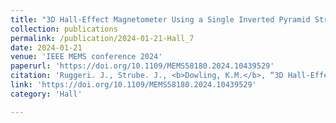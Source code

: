 ```yaml
---
title: "3D Hall-Effect Magnetometer Using a Single Inverted Pyramid Structure"
collection: publications
permalink: /publication/2024-01-21-Hall_7
date: 2024-01-21
venue: 'IEEE MEMS conference 2024'
paperurl: 'https://doi.org/10.1109/MEMS58180.2024.10439529'
citation: 'Ruggeri. J., Strube. J., <b>Dowling, K.M.</b>, “3D Hall-Effect Magnetometer Using a Single Inverted Pyramid Structure,” 2024 IEEE 37th International Conference on Micro Electro Mechanical Systems (MEMS), 2024.'
link: 'https://doi.org/10.1109/MEMS58180.2024.10439529'
category: 'Hall'

---
```

